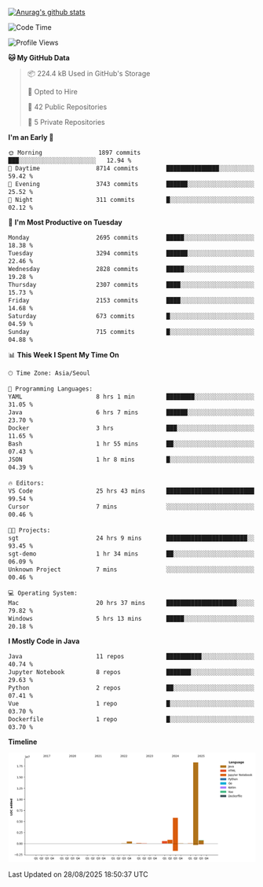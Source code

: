 [![Anurag's github stats](https://github-readme-stats.vercel.app/api?username=hajubal)](https://github.com/anuraghazra/github-readme-stats)

<!--START_SECTION:waka-->
![Code Time](http://img.shields.io/badge/Code%20Time-735%20hrs%2019%20mins-blue)

![Profile Views](http://img.shields.io/badge/Profile%20Views-0-blue)

**🐱 My GitHub Data** 

> 📦 224.4 kB Used in GitHub's Storage 
 > 
> 💼 Opted to Hire
 > 
> 📜 42 Public Repositories 
 > 
> 🔑 5 Private Repositories 
 > 
**I'm an Early 🐤** 

```text
🌞 Morning                1897 commits        ███░░░░░░░░░░░░░░░░░░░░░░   12.94 % 
🌆 Daytime                8714 commits        ███████████████░░░░░░░░░░   59.42 % 
🌃 Evening                3743 commits        ██████░░░░░░░░░░░░░░░░░░░   25.52 % 
🌙 Night                  311 commits         █░░░░░░░░░░░░░░░░░░░░░░░░   02.12 % 
```
📅 **I'm Most Productive on Tuesday** 

```text
Monday                   2695 commits        █████░░░░░░░░░░░░░░░░░░░░   18.38 % 
Tuesday                  3294 commits        ██████░░░░░░░░░░░░░░░░░░░   22.46 % 
Wednesday                2828 commits        █████░░░░░░░░░░░░░░░░░░░░   19.28 % 
Thursday                 2307 commits        ████░░░░░░░░░░░░░░░░░░░░░   15.73 % 
Friday                   2153 commits        ████░░░░░░░░░░░░░░░░░░░░░   14.68 % 
Saturday                 673 commits         █░░░░░░░░░░░░░░░░░░░░░░░░   04.59 % 
Sunday                   715 commits         █░░░░░░░░░░░░░░░░░░░░░░░░   04.88 % 
```


📊 **This Week I Spent My Time On** 

```text
🕑︎ Time Zone: Asia/Seoul

💬 Programming Languages: 
YAML                     8 hrs 1 min         ████████░░░░░░░░░░░░░░░░░   31.05 % 
Java                     6 hrs 7 mins        ██████░░░░░░░░░░░░░░░░░░░   23.70 % 
Docker                   3 hrs               ███░░░░░░░░░░░░░░░░░░░░░░   11.65 % 
Bash                     1 hr 55 mins        ██░░░░░░░░░░░░░░░░░░░░░░░   07.43 % 
JSON                     1 hr 8 mins         █░░░░░░░░░░░░░░░░░░░░░░░░   04.39 % 

🔥 Editors: 
VS Code                  25 hrs 43 mins      █████████████████████████   99.54 % 
Cursor                   7 mins              ░░░░░░░░░░░░░░░░░░░░░░░░░   00.46 % 

🐱‍💻 Projects: 
sgt                      24 hrs 9 mins       ███████████████████████░░   93.45 % 
sgt-demo                 1 hr 34 mins        ██░░░░░░░░░░░░░░░░░░░░░░░   06.09 % 
Unknown Project          7 mins              ░░░░░░░░░░░░░░░░░░░░░░░░░   00.46 % 

💻 Operating System: 
Mac                      20 hrs 37 mins      ████████████████████░░░░░   79.82 % 
Windows                  5 hrs 13 mins       █████░░░░░░░░░░░░░░░░░░░░   20.18 % 
```

**I Mostly Code in Java** 

```text
Java                     11 repos            ██████████░░░░░░░░░░░░░░░   40.74 % 
Jupyter Notebook         8 repos             ███████░░░░░░░░░░░░░░░░░░   29.63 % 
Python                   2 repos             ██░░░░░░░░░░░░░░░░░░░░░░░   07.41 % 
Vue                      1 repo              █░░░░░░░░░░░░░░░░░░░░░░░░   03.70 % 
Dockerfile               1 repo              █░░░░░░░░░░░░░░░░░░░░░░░░   03.70 % 
```



**Timeline**

![Lines of Code chart](https://raw.githubusercontent.com/hajubal/hajubal/main/assets/bar_graph.png)


 Last Updated on 28/08/2025 18:50:37 UTC
<!--END_SECTION:waka-->
